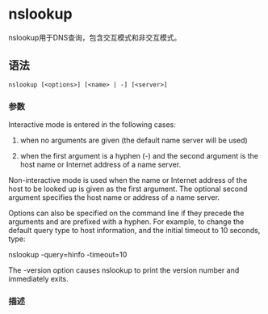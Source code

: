 # nslookup
nslookup用于DNS查询，包含交互模式和非交互模式。

## 语法
`nslookup [<options>] [<name> | -] [<server>]`

### 参数

Interactive mode is entered in the following cases:

1.  when no arguments are given (the default name server will be used)

2.  when the first argument is a hyphen (-) and the second argument is the host name or Internet address of a name server.

Non-interactive mode is used when the name or Internet address of the host to be looked up is given as the first argument. The optional second argument
specifies the host name or address of a name server.

Options can also be specified on the command line if they precede the arguments and are prefixed with a hyphen. For example, to change the default query type to host information, and the initial timeout to 10 seconds, type:

   nslookup -query=hinfo  -timeout=10

The -version option causes nslookup to print the version number and immediately exits.

### 描述
